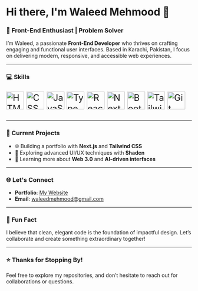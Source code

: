 # Hi there, I'm Waleed Mehmood 👋  

### 🚀 Front-End Enthusiast | Problem Solver  

I’m Waleed, a passionate **Front-End Developer** who thrives on crafting engaging and functional user interfaces. Based in Karachi, Pakistan, I focus on delivering modern, responsive, and accessible web experiences.  



---

### 💻 Skills  

<p  style="font-size: 24px;">
  <img src="https://img.shields.io/badge/HTML5-E34F26?style=for-the-badge&logo=html5&logoColor=white" alt="HTML5" width="48" height="48" />
  <img src="https://img.shields.io/badge/CSS3-1572B6?style=for-the-badge&logo=css3&logoColor=white" alt="CSS3" width="48" height="48" />
  <img src="https://img.shields.io/badge/JavaScript-F7DF1E?style=for-the-badge&logo=javascript&logoColor=black" alt="JavaScript" width="48" height="48" />
  <img src="https://img.shields.io/badge/TypeScript-3178C6?style=for-the-badge&logo=typescript&logoColor=white" alt="TypeScript" width="48" height="48" />
  <img src="https://img.shields.io/badge/React-61DAFB?style=for-the-badge&logo=react&logoColor=black" alt="React" width="48" height="48" />
  <img src="https://img.shields.io/badge/Next.js-000000?style=for-the-badge&logo=next.js&logoColor=white" alt="Next.js" width="48" height="48" />
  <img src="https://img.shields.io/badge/Bootstrap-7952B3?style=for-the-badge&logo=bootstrap&logoColor=white" alt="Bootstrap" width="48" height="48" />
  <img src="https://img.shields.io/badge/Tailwind%20CSS-06B6D4?style=for-the-badge&logo=tailwind-css&logoColor=white" alt="Tailwind CSS" width="48" height="48" />
  <img src="https://img.shields.io/badge/Git-F05032?style=for-the-badge&logo=git&logoColor=white" alt="Git" width="48" height="48" />
</p>


---

### 🔧 Current Projects  

- 🌐 Building a portfolio with **Next.js** and **Tailwind CSS**  
- 🚀 Exploring advanced UI/UX techniques with **Shadcn**  
- 🌱 Learning more about **Web 3.0** and **AI-driven interfaces**  

---

### 🌐 Let's Connect  

- **Portfolio**: [My Website](https://portfolio-2-wlh7.vercel.app)  
- **Email**: [waleedmehmood@gmail.com](mailto:waleedbinmehmood806@gmail.com)  

---

### 🎯 Fun Fact  

I believe that clean, elegant code is the foundation of impactful design. Let’s collaborate and create something extraordinary together!  

---

### ⭐ Thanks for Stopping By!  

Feel free to explore my repositories, and don’t hesitate to reach out for collaborations or questions.
